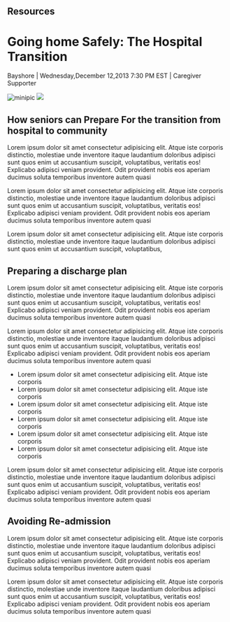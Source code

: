 Resources
---------

Going home Safely: The Hospital Transition
==========================================

Bayshore | Wednesday,December 12,2013 7:30 PM EST | Caregiver Supporter

![minipic](assets/images/personal-care-service.jpg)
<img src="https://www.cnet.com/a/img/resize/178ed3a182057f3c03fa6f53b31c51e2026f353e/hub/2012/09/12/d7cae71d-f0e5-11e2-8c7c-d4ae52e62bcc/photo_full_1.jpg?auto=webp&width=1200" class="img-fluid mt-4">

## How seniors can Prepare For the transition from hospital to community

Lorem ipsum dolor sit amet consectetur adipisicing elit. Atque iste corporis distinctio, molestiae unde inventore itaque laudantium doloribus adipisci sunt quos enim ut accusantium suscipit, voluptatibus, veritatis eos! Explicabo adipisci veniam provident. Odit provident nobis eos aperiam ducimus soluta temporibus inventore autem quasi

Lorem ipsum dolor sit amet consectetur adipisicing elit. Atque iste corporis distinctio, molestiae unde inventore itaque laudantium doloribus adipisci sunt quos enim ut accusantium suscipit, voluptatibus, veritatis eos! Explicabo adipisci veniam provident. Odit provident nobis eos aperiam ducimus soluta temporibus inventore autem quasi

Lorem ipsum dolor sit amet consectetur adipisicing elit. Atque iste corporis distinctio, molestiae unde inventore itaque laudantium doloribus adipisci sunt quos enim ut accusantium suscipit, voluptatibus,

## Preparing a discharge plan

Lorem ipsum dolor sit amet consectetur adipisicing elit. Atque iste corporis distinctio, molestiae unde inventore itaque laudantium doloribus adipisci sunt quos enim ut accusantium suscipit, voluptatibus, veritatis eos! Explicabo adipisci veniam provident. Odit provident nobis eos aperiam ducimus soluta temporibus inventore autem quasi

Lorem ipsum dolor sit amet consectetur adipisicing elit. Atque iste corporis distinctio, molestiae unde inventore itaque laudantium doloribus adipisci sunt quos enim ut accusantium suscipit, voluptatibus, veritatis eos! Explicabo adipisci veniam provident. Odit provident nobis eos aperiam ducimus soluta temporibus inventore autem quasi

*   Lorem ipsum dolor sit amet consectetur adipisicing elit. Atque iste corporis
*   Lorem ipsum dolor sit amet consectetur adipisicing elit. Atque iste corporis
*   Lorem ipsum dolor sit amet consectetur adipisicing elit. Atque iste corporis
*   Lorem ipsum dolor sit amet consectetur adipisicing elit. Atque iste corporis
*   Lorem ipsum dolor sit amet consectetur adipisicing elit. Atque iste corporis
*   Lorem ipsum dolor sit amet consectetur adipisicing elit. Atque iste corporis

Lorem ipsum dolor sit amet consectetur adipisicing elit. Atque iste corporis distinctio, molestiae unde inventore itaque laudantium doloribus adipisci sunt quos enim ut accusantium suscipit, voluptatibus, veritatis eos! Explicabo adipisci veniam provident. Odit provident nobis eos aperiam ducimus soluta temporibus inventore autem quasi

## Avoiding Re-admission

Lorem ipsum dolor sit amet consectetur adipisicing elit. Atque iste corporis distinctio, molestiae unde inventore itaque laudantium doloribus adipisci sunt quos enim ut accusantium suscipit, voluptatibus, veritatis eos! Explicabo adipisci veniam provident. Odit provident nobis eos aperiam ducimus soluta temporibus inventore autem quasi

Lorem ipsum dolor sit amet consectetur adipisicing elit. Atque iste corporis distinctio, molestiae unde inventore itaque laudantium doloribus adipisci sunt quos enim ut accusantium suscipit, voluptatibus, veritatis eos! Explicabo adipisci veniam provident. Odit provident nobis eos aperiam ducimus soluta temporibus inventore autem quasi
